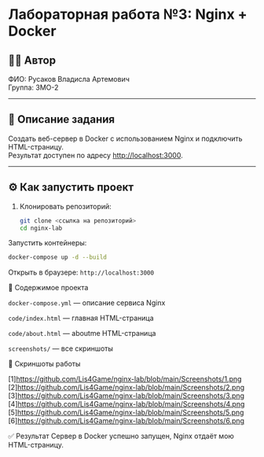# Лабораторная работа №3: Nginx + Docker

## 👩‍💻 Автор
ФИО: Русаков Владисла Артемович  
Группа: 3МО-2

---

## 📌 Описание задания
Создать веб-сервер в Docker с использованием Nginx и подключить HTML-страницу.  
Результат доступен по адресу [http://localhost:3000](http://localhost:3000).

---

## ⚙️ Как запустить проект

1. Клонировать репозиторий:
   ```bash
   git clone <ссылка на репозиторий>
   cd nginx-lab
Запустить контейнеры:
```bash
docker-compose up -d --build
```
Открыть в браузере:
```http://localhost:3000```

📂 Содержимое проекта

```docker-compose.yml``` — описание сервиса Nginx

```code/index.html``` — главная HTML-страница

```code/about.html``` — aboutme HTML-страница

```screenshots/``` — все скриншоты

📸 Скриншоты работы

[1]https://github.com/Lis4Game/nginx-lab/blob/main/Screenshots/1.png
[2]https://github.com/Lis4Game/nginx-lab/blob/main/Screenshots/2.png
[3]https://github.com/Lis4Game/nginx-lab/blob/main/Screenshots/3.png
[4]https://github.com/Lis4Game/nginx-lab/blob/main/Screenshots/4.png
[5]https://github.com/Lis4Game/nginx-lab/blob/main/Screenshots/5.png
[6]https://github.com/Lis4Game/nginx-lab/blob/main/Screenshots/6.png

✅ Результат
Сервер в Docker успешно запущен, Nginx отдаёт мою HTML-страницу.